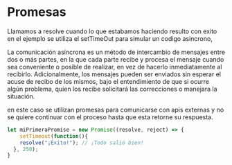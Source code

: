 # Promesas

Llamamos a resolve cuando lo que estabamos haciendo resulto con exito
en el ejemplo se utiliza el setTimeOut para simular un codigo asincrono,

La comunicación asíncrona es un método de intercambio de mensajes entre dos o más partes, en la que cada parte recibe y procesa el mensaje cuando sea conveniente o posible de realizar, en vez de hacerlo inmediatamente al recibirlo. Adicionalmente, los mensajes pueden ser enviados sin esperar el acuse de recibo de los mismos, bajo el entendimiento de que si ocurre algún problema, quien los recibe solicitará las correcciones o manejara la situación.


en este caso se utilizan promesas para comunicarse con apis externas y no se quiere continuar con el proceso hasta que esta retorne su respuesta. 


```js
let miPrimeraPromise = new Promise((resolve, reject) => {
    setTimeout(function(){
    resolve("¡Éxito!"); // ¡Todo salió bien!
  }, 250);
}
```


